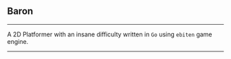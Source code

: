 ## Baron

-----

A 2D Platformer with an insane difficulty written in `Go` using `ebiten` game engine.

-----
